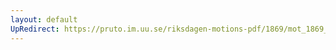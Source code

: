 ```yaml
---
layout: default
UpRedirect: https://pruto.im.uu.se/riksdagen-motions-pdf/1869/mot_1869__fk__30/mot_1869__fk__30-005.pdf
---
```

